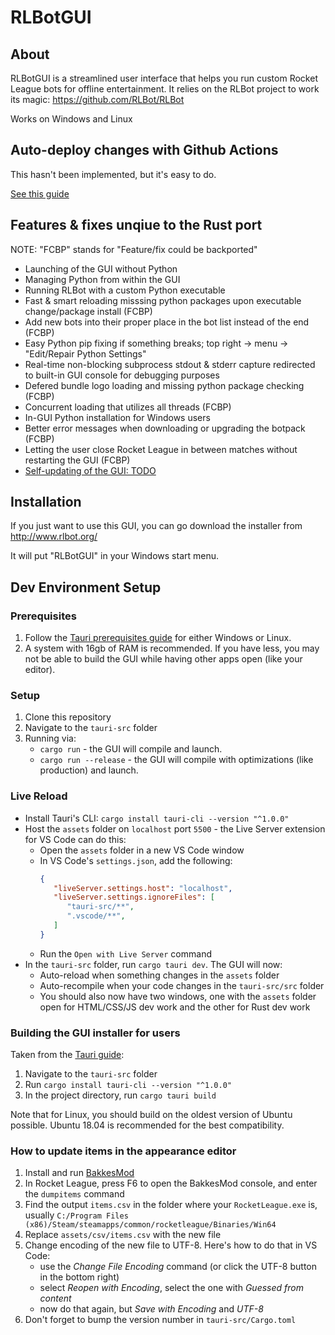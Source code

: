 # RLBotGUI

## About

RLBotGUI is a streamlined user interface that helps you run custom
Rocket League bots for offline entertainment. It relies on the RLBot
project to work its magic: https://github.com/RLBot/RLBot

Works on Windows and Linux

## Auto-deploy changes with Github Actions

This hasn't been implemented, but it's easy to do.

[See this guide](https://github.com/tauri-apps/tauri-action)

## Features & fixes unqiue to the Rust port

NOTE: "FCBP" stands for "Feature/fix could be backported"

- Launching of the GUI without Python
- Managing Python from within the GUI
- Running RLBot with a custom Python executable
- Fast & smart reloading misssing python packages upon executable change/package install (FCBP)
- Add new bots into their proper place in the bot list instead of the end (FCBP)
- Easy Python pip fixing if something breaks; top right -> menu -> "Edit/Repair Python Settings"
- Real-time non-blocking subprocess stdout & stderr capture redirected to built-in GUI console for debugging purposes
- Defered bundle logo loading and missing python package checking (FCBP)
- Concurrent loading that utilizes all threads (FCBP)
- In-GUI Python installation for Windows users
- Better error messages when downloading or upgrading the botpack (FCBP)
- Letting the user close Rocket League in between matches without restarting the GUI (FCBP)
- [Self-updating of the GUI: TODO](https://tauri.app/v1/guides/distribution/updater#update-file-json-format)

## Installation

If you just want to use this GUI, you can go download the installer from http://www.rlbot.org/

It will put "RLBotGUI" in your Windows start menu.

## Dev Environment Setup

### Prerequisites

1. Follow the [Tauri prerequisites guide](https://tauri.app/v1/guides/getting-started/prerequisites) for either Windows or Linux.
2. A system with 16gb of RAM is recommended. If you have less, you may not be able to build the GUI while having other apps open (like your editor).

### Setup

1. Clone this repository
2. Navigate to the `tauri-src` folder
2. Running via:
   - `cargo run` - the GUI will compile and launch.
   - `cargo run --release` - the GUI will compile with optimizations (like production) and launch. 

### Live Reload
   - Install Tauri's CLI: `cargo install tauri-cli --version "^1.0.0"`
   - Host the `assets` folder on `localhost` port `5500` - the Live Server extension for VS Code can do this:
       - Open the `assets` folder in a new VS Code window
       - In VS Code's `settings.json`, add the following:
         ```json
         {
            "liveServer.settings.host": "localhost",
            "liveServer.settings.ignoreFiles": [
               "tauri-src/**",
               ".vscode/**",
            ]
         }
         ```
      - Run the `Open with Live Server` command
   - In the `tauri-src` folder, run `cargo tauri dev`. The GUI will now:
      - Auto-reload when something changes in the `assets` folder
      - Auto-recompile when your code changes in the `tauri-src/src` folder
      - You should also now have two windows, one with the `assets` folder open for HTML/CSS/JS dev work and the other for Rust dev work

### Building the GUI installer for users

Taken from the [Tauri guide](https://tauri.app/v1/guides/):

1. Navigate to the `tauri-src` folder
1. Run `cargo install tauri-cli --version "^1.0.0"`
2. In the project directory, run `cargo tauri build`

Note that for Linux, you should build on the oldest version of Ubuntu possible. Ubuntu 18.04 is recommended for the best compatibility.

### How to update items in the appearance editor
1. Install and run [BakkesMod](http://www.bakkesmod.com/)
2. In Rocket League, press F6 to open the BakkesMod console, and enter the `dumpitems` command
3. Find the output `items.csv` in the folder where your `RocketLeague.exe` is, usually `C:/Program Files (x86)/Steam/steamapps/common/rocketleague/Binaries/Win64`
4. Replace `assets/csv/items.csv` with the new file
5. Change encoding of the new file to UTF-8. Here's how to do that in VS Code:
   - use the _Change File Encoding_ command (or click the UTF-8 button in the bottom right)
   - select _Reopen with Encoding_, select the one with _Guessed from content_
   - now do that again, but _Save with Encoding_ and _UTF-8_
6. Don't forget to bump the version number in `tauri-src/Cargo.toml`
